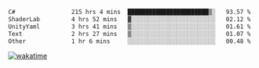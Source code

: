 <!--START_SECTION:waka-->

```txt
C#                215 hrs 4 mins  ███████████████████████▒░   93.57 %
ShaderLab         4 hrs 52 mins   ▓░░░░░░░░░░░░░░░░░░░░░░░░   02.12 %
UnityYaml         3 hrs 41 mins   ▒░░░░░░░░░░░░░░░░░░░░░░░░   01.61 %
Text              2 hrs 27 mins   ▒░░░░░░░░░░░░░░░░░░░░░░░░   01.07 %
Other             1 hr 6 mins     ░░░░░░░░░░░░░░░░░░░░░░░░░   00.48 %
```

<!--END_SECTION:waka-->
[![wakatime](https://wakatime.com/badge/user/6c2f442e-41b4-42e3-bc06-d5d8203ad1da.svg)](https://wakatime.com/@6c2f442e-41b4-42e3-bc06-d5d8203ad1da)
